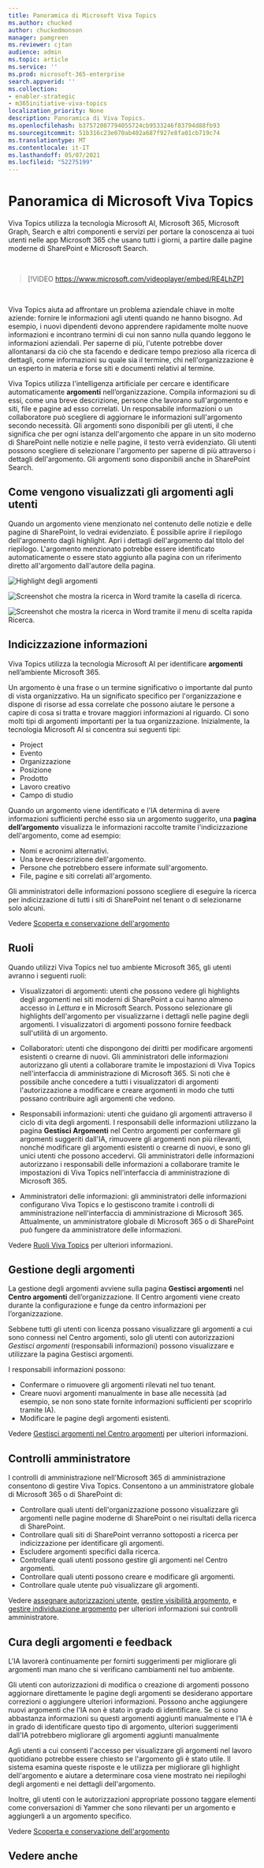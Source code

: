 ```yaml
---
title: Panoramica di Microsoft Viva Topics
ms.author: chucked
author: chuckedmonson
manager: pamgreen
ms.reviewer: cjtan
audience: admin
ms.topic: article
ms.service: ''
ms.prod: microsoft-365-enterprise
search.appverid: ''
ms.collection:
- enabler-strategic
- m365initiative-viva-topics
localization_priority: None
description: Panoramica di Viva Topics.
ms.openlocfilehash: b37572087794055724cb9533246f83794d88fb93
ms.sourcegitcommit: 51b316c23e070ab402a687f927e8fa01cb719c74
ms.translationtype: MT
ms.contentlocale: it-IT
ms.lasthandoff: 05/07/2021
ms.locfileid: "52275199"
---
```

# <a name="microsoft-viva-topics-overview"></a>Panoramica di Microsoft Viva Topics 

Viva Topics utilizza la tecnologia Microsoft AI, Microsoft 365, Microsoft Graph, Search e altri componenti e servizi per portare la conoscenza ai tuoi utenti nelle app Microsoft 365 che usano tutti i giorni, a partire dalle pagine moderne di SharePoint e Microsoft Search.

</br>

> [!VIDEO https://www.microsoft.com/videoplayer/embed/RE4LhZP]  

</br>

Viva Topics aiuta ad affrontare un problema aziendale chiave in molte aziende: fornire le informazioni agli utenti quando ne hanno bisogno. Ad esempio, i nuovi dipendenti devono apprendere rapidamente molte nuove informazioni e incontrano termini di cui non sanno nulla quando leggono le informazioni aziendali. Per saperne di più, l'utente potrebbe dover allontanarsi da ciò che sta facendo e dedicare tempo prezioso alla ricerca di dettagli, come informazioni su quale sia il termine, chi nell'organizzazione è un esperto in materia e forse siti e documenti relativi al termine.

Viva Topics utilizza l'intelligenza artificiale per cercare e identificare automaticamente **argomenti** nell’organizzazione. Compila informazioni su di essi, come una breve descrizione, persone che lavorano sull'argomento e siti, file e pagine ad esso correlati. Un responsabile informazioni o un collaboratore può scegliere di aggiornare le informazioni sull'argomento secondo necessità. Gli argomenti sono disponibili per gli utenti, il che significa che per ogni istanza dell'argomento che appare in un sito moderno di SharePoint nelle notizie e nelle pagine, il testo verrà evidenziato. Gli utenti possono scegliere di selezionare l'argomento per saperne di più attraverso i dettagli dell'argomento. Gli argomenti sono disponibili anche in SharePoint Search.


## <a name="how-topics-are-displayed-to-users"></a>Come vengono visualizzati gli argomenti agli utenti

Quando un argomento viene menzionato nel contenuto delle notizie e delle pagine di SharePoint, lo vedrai evidenziato. È possibile aprire il riepilogo dell'argomento dagli highlight. Apri i dettagli dell'argomento dal titolo del riepilogo. L'argomento menzionato potrebbe essere identificato automaticamente o essere stato aggiunto alla pagina con un riferimento diretto all'argomento dall'autore della pagina. 

   ![Highlight degli argomenti](../media/knowledge-management/saturn.png) 


   ![Screenshot che mostra la ricerca in Word tramite la casella di ricerca.](../media/knowledge-management/word-search-2.png)

   ![Screenshot che mostra la ricerca in Word tramite il menu di scelta rapida Ricerca.](../media/knowledge-management/word-search-1.png)

## <a name="knowledge-indexing"></a>Indicizzazione informazioni

Viva Topics utilizza la tecnologia Microsoft AI per identificare **argomenti** nell’ambiente Microsoft 365.

Un argomento è una frase o un termine significativo o importante dal punto di vista organizzativo. Ha un significato specifico per l'organizzazione e dispone di risorse ad essa correlate che possono aiutare le persone a capire di cosa si tratta e trovare maggiori informazioni al riguardo. Ci sono molti tipi di argomenti importanti per la tua organizzazione. Inizialmente, la tecnologia Microsoft AI si concentra sui seguenti tipi:
- Project
- Evento
- Organizzazione
- Posizione
- Prodotto
- Lavoro creativo
- Campo di studio


Quando un argomento viene identificato e l'IA determina di avere informazioni sufficienti perché esso sia un argomento suggerito, una **pagina dell’argomento** visualizza le informazioni raccolte tramite l'indicizzazione dell'argomento, come ad esempio:

- Nomi e acronimi alternativi.
- Una breve descrizione dell'argomento.
- Persone che potrebbero essere informate sull'argomento.
- File, pagine e siti correlati all'argomento.

Gli amministratori delle informazioni possono scegliere di eseguire la ricerca per indicizzazione di tutti i siti di SharePoint nel tenant o di selezionarne solo alcuni.

Vedere [Scoperta e conservazione dell'argomento](./topic-experiences-discovery-curation.md)

## <a name="roles"></a>Ruoli

Quando utilizzi Viva Topics nel tuo ambiente Microsoft 365, gli utenti avranno i seguenti ruoli:

- Visualizzatori di argomenti: utenti che possono vedere gli highlights degli argomenti nei siti moderni di SharePoint a cui hanno almeno accesso in *Lettura* e in Microsoft Search. Possono selezionare gli highlights dell'argomento per visualizzarne i dettagli nelle pagine degli argomenti. I visualizzatori di argomenti possono fornire feedback sull'utilità di un argomento.

- Collaboratori: utenti che dispongono dei diritti per modificare argomenti esistenti o crearne di nuovi. Gli amministratori delle informazioni autorizzano gli utenti a collaborare tramite le impostazioni di Viva Topics nell'interfaccia di amministrazione di Microsoft 365. Si noti che è possibile anche concedere a tutti i visualizzatori di argomenti l'autorizzazione a modificare e creare argomenti in modo che tutti possano contribuire agli argomenti che vedono.

- Responsabili informazioni: utenti che guidano gli argomenti attraverso il ciclo di vita degli argomenti. I responsabili delle informazioni utilizzano la pagina **Gestisci Argomenti** nel Centro argomenti per confermare gli argomenti suggeriti dall'IA, rimuovere gli argomenti non più rilevanti, nonché modificare gli argomenti esistenti o crearne di nuovi, e sono gli unici utenti che possono accedervi. Gli amministratori delle informazioni autorizzano i responsabili delle informazioni a collaborare tramite le impostazioni di Viva Topics nell'interfaccia di amministrazione di Microsoft 365. 

- Amministratori delle informazioni: gli amministratori delle informazioni configurano Viva Topics e lo gestiscono tramite i controlli di amministrazione nell'interfaccia di amministrazione di Microsoft 365. Attualmente, un amministratore globale di Microsoft 365 o di SharePoint può fungere da amministratore delle informazioni.

Vedere [Ruoli Viva Topics](topic-experiences-roles.md) per ulteriori informazioni.

## <a name="topic-management"></a>Gestione degli argomenti

La gestione degli argomenti avviene sulla pagina **Gestisci argomenti** nel **Centro argomenti** dell’organizzazione. Il Centro argomenti viene creato durante la configurazione e funge da centro informazioni per l’organizzazione. 

Sebbene tutti gli utenti con licenza possano visualizzare gli argomenti a cui sono connessi nel Centro argomenti, solo gli utenti con autorizzazioni *Gestisci argomenti* (responsabili informazioni) possono visualizzare e utilizzare la pagina Gestisci argomenti.

I responsabili informazioni possono:

- Confermare o rimuovere gli argomenti rilevati nel tuo tenant.
- Creare nuovi argomenti manualmente in base alle necessità (ad esempio, se non sono state fornite informazioni sufficienti per scoprirlo tramite IA).
- Modificare le pagine degli argomenti esistenti.</br>

Vedere [Gestisci argomenti nel Centro argomenti](manage-topics.md) per ulteriori informazioni.  


## <a name="admin-controls"></a>Controlli amministratore

I controlli di amministrazione nell'Microsoft 365 di amministrazione consentono di gestire Viva Topics. Consentono a un amministratore globale di Microsoft 365 o di SharePoint di:

- Controllare quali utenti dell'organizzazione possono visualizzare gli argomenti nelle pagine moderne di SharePoint o nei risultati della ricerca di SharePoint.
- Controllare quali siti di SharePoint verranno sottoposti a ricerca per indicizzazione per identificare gli argomenti.
- Escludere argomenti specifici dalla ricerca.
- Controllare quali utenti possono gestire gli argomenti nel Centro argomenti.
- Controllare quali utenti possono creare e modificare gli argomenti.
- Controllare quale utente può visualizzare gli argomenti.

Vedere [assegnare autorizzazioni utente](./plan-topic-experiences.md#user-permissions), [gestire visibilità argomento](./topic-experiences-knowledge-rules.md), e [gestire individuazione argomento](./topic-experiences-discovery.md) per ulteriori informazioni sui controlli amministratore.

## <a name="topic-curation--feedback"></a>Cura degli argomenti e feedback

L'IA lavorerà continuamente per fornirti suggerimenti per migliorare gli argomenti man mano che si verificano cambiamenti nel tuo ambiente. 

Gli utenti con autorizzazioni di modifica o creazione di argomenti possono aggiornare direttamente le pagine degli argomenti se desiderano apportare correzioni o aggiungere ulteriori informazioni. Possono anche aggiungere nuovi argomenti che l'IA non è stato in grado di identificare. Se ci sono abbastanza informazioni su questi argomenti aggiunti manualmente e l'IA è in grado di identificare questo tipo di argomento, ulteriori suggerimenti dall'IA potrebbero migliorare gli argomenti aggiunti manualmente 

Agli utenti a cui consenti l'accesso per visualizzare gli argomenti nel lavoro quotidiano potrebbe essere chiesto se l'argomento gli è stato utile. Il sistema esamina queste risposte e le utilizza per migliorare gli highlight dell'argomento e aiutare a determinare cosa viene mostrato nei riepiloghi degli argomenti e nei dettagli dell'argomento.

Inoltre, gli utenti con le autorizzazioni appropriate possono taggare elementi come conversazioni di Yammer che sono rilevanti per un argomento e aggiungerli a un argomento specifico. 

Vedere [Scoperta e conservazione dell'argomento](./topic-experiences-discovery-curation.md)


## <a name="see-also"></a>Vedere anche
